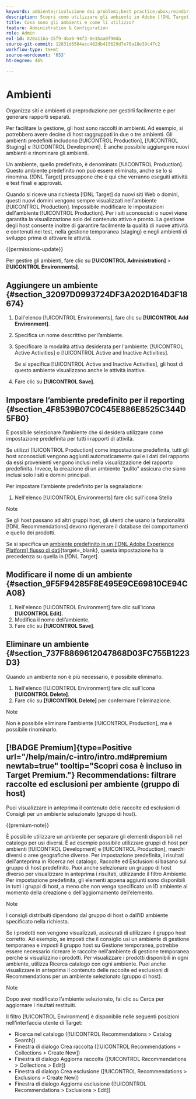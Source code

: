 ```yaml
---
keywords: ambiente;risoluzione dei problemi;best practice;ubox;reindirizzamenti;reindirizzamento;whitelist;blacklist;inserisco nell'elenco Bloccati di;inserisco nell'elenco Consentiti di
description: Scopri come utilizzare gli ambienti in Adobe [!DNL Target] per organizzare i siti e gli ambienti di pre-produzione per semplificare la gestione e creare rapporti separati.
title: Cosa sono gli ambienti e come li utilizzo?
feature: Administration & Configuration
role: Admin
exl-id: 820a116a-15f9-4ba0-94f3-8e35aa0f90da
source-git-commit: 12831d6584acc482db415629d7e70a18e39c47c2
workflow-type: tm+mt
source-wordcount: '653'
ht-degree: 46%

---
```


# Ambienti

Organizza siti e ambienti di preproduzione per gestirli facilmente e per generare rapporti separati.

Per facilitare la gestione, gli host sono raccolti in ambienti. Ad esempio, si potrebbero avere decine di host raggruppati in due o tre ambienti. Gli ambienti predefiniti includono [!UICONTROL Production], [!UICONTROL Staging] e [!UICONTROL Development]. È anche possibile aggiungere nuovi ambienti e rinominare gli ambienti.

Un ambiente, quello predefinito, è denominato [!UICONTROL Production]. Questo ambiente predefinito non può essere eliminato, anche se lo si rinomina. [!DNL Target] presuppone che è qui che verranno eseguiti attività e test finali e approvati.

Quando si riceve una richiesta [!DNL Target] da nuovi siti Web o domini, questi nuovi domini vengono sempre visualizzati nell&#39;ambiente [!UICONTROL Production]. Impossibile modificare le impostazioni dell&#39;ambiente [!UICONTROL Production]. Per i siti sconosciuti o nuovi viene garantita la visualizzazione solo del contenuto attivo e pronto. La gestione degli host consente inoltre di garantire facilmente la qualità di nuove attività e contenuti nei test, nella gestione temporanea (staging) e negli ambienti di sviluppo prima di attivare le attività.

{{permissions-update}}

Per gestire gli ambienti, fare clic su **[!UICONTROL Administration]** > **[!UICONTROL Environments]**.

## Aggiungere un ambiente {#section_32097D0993724DF3A202D164D3F18674}

1. Dall&#39;elenco [!UICONTROL Environments], fare clic su **[!UICONTROL Add Environment]**.
1. Specifica un nome descrittivo per l’ambiente.
1. Specificare la modalità attiva desiderata per l&#39;ambiente: [!UICONTROL Active Activities] o [!UICONTROL Active and Inactive Activities].

   Se si specifica [!UICONTROL Active and Inactive Activities], gli host di questo ambiente visualizzano anche le attività inattive.

1. Fare clic su **[!UICONTROL Save]**.

## Impostare l’ambiente predefinito per il reporting {#section_4F8539B07C0C45E886E8525C344D5FB0}

È possibile selezionare l’ambiente che si desidera utilizzare come impostazione predefinita per tutti i rapporti di attività.

Se utilizzi [!UICONTROL Production] come impostazione predefinita, tutti gli host sconosciuti vengono aggiunti automaticamente qui e i dati del rapporto da essi provenienti vengono inclusi nella visualizzazione del rapporto predefinita. Invece, la creazione di un ambiente “pulito” assicura che siano inclusi solo i siti e domini principali.

Per impostare l’ambiente predefinito per la segnalazione:

1. Nell&#39;elenco [!UICONTROL Environments] fare clic sull&#39;icona Stella

>[!NOTE]
>
>Se gli host passano ad altri gruppi host, gli utenti che usano la funzionalità [!DNL Recommendations] devono rigenerare il database dei comportamenti e quello dei prodotti.
>
>Se si specifica un [ambiente predefinito in un [!DNL Adobe Experience Platform] flusso di dati](https://experienceleague.adobe.com/docs/experience-platform/datastreams/configure.html?lang=it#target){target=_blank}, questa impostazione ha la precedenza su quella in [!DNL Target].

## Modificare il nome di un ambiente {#section_9F5F94285F8E495E9CE69810CE94CA08}

1. Nell&#39;elenco [!UICONTROL Environment] fare clic sull&#39;icona **[!UICONTROL Edit]**.
1. Modifica il nome dell’ambiente.
1. Fare clic su **[!UICONTROL Save]**.

## Eliminare un ambiente {#section_737F8869612047868D03FC755B1223D3}

Quando un ambiente non è più necessario, è possibile eliminarlo.

1. Nell&#39;elenco [!UICONTROL Environment] fare clic sull&#39;icona **[!UICONTROL Delete]**.
1. Fare clic su **[!UICONTROL Delete]** per confermare l&#39;eliminazione.

>[!NOTE]
>
>Non è possibile eliminare l&#39;ambiente [!UICONTROL Production], ma è possibile rinominarlo.

## [!BADGE Premium]{type=Positive url="/help/main/c-intro/intro.md#premium newtab=true" tooltip="Scopri cosa è incluso in Target Premium."} Recommendations: filtrare raccolte ed esclusioni per ambiente (gruppo di host)

Puoi visualizzare in anteprima il contenuto delle raccolte ed esclusioni di Consigli per un ambiente selezionato (gruppo di host).

{{premium-note}}

È possibile utilizzare un ambiente per separare gli elementi disponibili nel catalogo per usi diversi. È ad esempio possibile utilizzare gruppi di host per ambienti [!UICONTROL Development] e [!UICONTROL Production], marchi diversi o aree geografiche diverse. Per impostazione predefinita, i risultati dell&#39;anteprima in Ricerca nel catalogo, Raccolte ed Esclusioni si basano sul gruppo di host predefinito. Puoi anche selezionare un gruppo di host diverso per visualizzare in anteprima i risultati, utilizzando il filtro Ambiente. Per impostazione predefinita, gli elementi appena aggiunti sono disponibili in tutti i gruppi di host, a meno che non venga specificato un ID ambiente al momento della creazione o dell’aggiornamento dell’elemento.

>[!NOTE]
>
>I consigli distribuiti dipendono dal gruppo di host o dall’ID ambiente specificato nella richiesta.


Se i prodotti non vengono visualizzati, assicurati di utilizzare il gruppo host corretto. Ad esempio, se imposti che il consiglio usi un ambiente di gestione temporanea e imposti il gruppo host su Gestione temporanea, potrebbe essere necessario ricreare le raccolte nell&#39;ambiente di gestione temporanea perché si visualizzino i prodotti. Per visualizzare i prodotti disponibili in ogni ambiente, utilizza Ricerca catalogo con ogni ambiente. Puoi anche visualizzare in anteprima il contenuto delle raccolte ed esclusioni di Recommendations per un ambiente selezionato (gruppo di host).

>[!NOTE]
>Dopo aver modificato l’ambiente selezionato, fai clic su Cerca per aggiornare i risultati restituiti.

Il filtro [!UICONTROL Environment] è disponibile nelle seguenti posizioni nell&#39;interfaccia utente di Target:

* Ricerca nel catalogo ([!UICONTROL Recommendations > Catalog Search])
* Finestra di dialogo Crea raccolta ([!UICONTROL Recommendations > Collections > Create New])
* Finestra di dialogo Aggiorna raccolta ([!UICONTROL Recommendations > Collections > Edit])
* Finestra di dialogo Crea esclusione ([!UICONTROL Recommendations > Exclusions > Create New])
* Finestra di dialogo Aggiorna esclusione ([!UICONTROL Recommendations > Exclusions > Edit])
